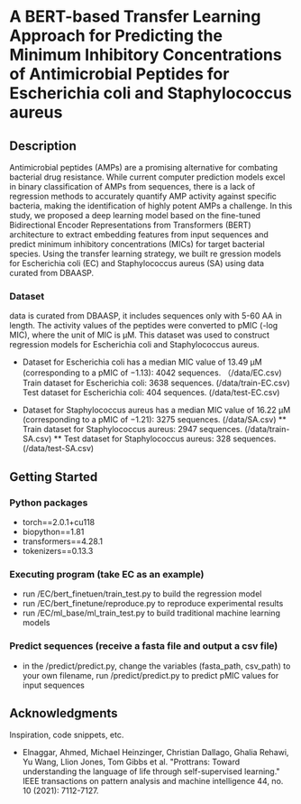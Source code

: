 # A BERT-based Transfer Learning Approach for Predicting the Minimum Inhibitory Concentrations of Antimicrobial Peptides for Escherichia coli and Staphylococcus aureus

## Description

Antimicrobial peptides (AMPs) are a promising alternative for combating bacterial drug resistance. While current computer prediction models excel in binary classification of AMPs from sequences, 
there is a lack of regression methods to accurately quantify AMP activity against specific bacteria, making the identification of highly potent AMPs a challenge. In this study, we proposed a 
deep learning model based on the fine-tuned Bidirectional Encoder Representations from Transformers (BERT) architecture to extract embedding features from input sequences and predict minimum inhibitory concentrations (MICs) for target bacterial species. Using the transfer learning strategy, we built re gression models for Escherichia coli (EC) and Staphylococcus aureus (SA) using data curated from DBAASP.

### Dataset
data is curated from DBAASP, it includes sequences only with 5-60 AA in length. The activity values of the peptides were converted to pMIC (-log MIC), where the unit of MIC is µM. This dataset was used to construct regression models for Escherichia coli and Staphylococcus aureus.
* Dataset for Escherichia coli has a median MIC value of 13.49 µM (corresponding to a pMIC of −1.13): 4042 sequences. （/data/EC.csv)
  Train dataset for Escherichia coli: 3638 sequences. (/data/train-EC.csv)
  Test dataset for Escherichia coli: 404 sequences. (/data/test-EC.csv)

* Dataset for Staphylococcus aureus has a median MIC value of 16.22 µM (corresponding to a pMIC of −1.21): 3275 sequences. (/data/SA.csv)
** Train dataset for Staphylococcus aureus: 2947 sequences. (/data/train-SA.csv)
** Test dataset for Staphylococcus aureus: 328 sequences. (/data/test-SA.csv)

## Getting Started

### Python packages

* torch==2.0.1+cu118
* biopython==1.81
* transformers==4.28.1
* tokenizers==0.13.3

### Executing program (take EC as an example)

* run /EC/bert_finetuen/train_test.py to build the regression model
* run /EC/bert_finetune/reproduce.py to reproduce experimental results
* run /EC/ml_base/ml_train_test.py to build traditional machine learning models

### Predict sequences (receive a fasta file and output a csv file)
* in the /predict/predict.py, change the variables (fasta_path, csv_path) to your own filename, run /predict/predict.py to predict pMIC values for input sequences
## Acknowledgments

Inspiration, code snippets, etc.
* Elnaggar, Ahmed, Michael Heinzinger, Christian Dallago, Ghalia Rehawi, Yu Wang, Llion Jones, Tom Gibbs et al. "Prottrans: Toward understanding the language of life through self-supervised learning." IEEE transactions on pattern analysis and machine intelligence 44, no. 10 (2021): 7112-7127.
